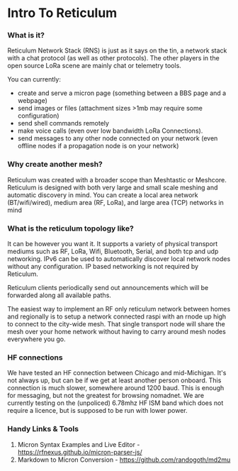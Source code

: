 # Intro To Reticulum
### What is it?
Reticulum Network Stack (RNS) is just as it says on the tin, a network stack with a chat protocol (as well as other protocols). The other players in the open source LoRa scene are mainly chat or telemetry tools.

You can currently:
- create and serve a micron page (something between a BBS page and a webpage)
- send images or files (attachment sizes >1mb may require some configuration)
- send shell commands remotely
- make voice calls (even over low bandwidth LoRa Connections).
- send messages to any other node connected on your network (even offline nodes if a propagation node is on your network)

### Why create another mesh? 
Reticulum was created with a broader scope than Meshtastic or Meshcore. Reticulum is designed with both very large and small scale meshing and automatic discovery in mind.  You can create a local area network (BT/wifi/wired), medium area (RF, LoRa), and large area (TCP) networks in mind

### What is the reticulum topology like?
It can be however you want it. It supports a variety of physical transport mediums such as RF, LoRa, Wifi, Bluetooth, Serial, and both tcp and udp networking.  IPv6 can be used to automatically discover local network nodes without any configuration.  IP based networking is not required by Reticulum.

Reticulum clients periodically send out announcements which will be forwarded along all available paths.

The easiest way to implement an RF only reticulum network between homes and regionally is to setup a network connected raspi with an rnode up high to connect to the city-wide mesh. That single transport node will share the mesh over your home network without having to carry around mesh nodes everywhere you go.

### HF connections
We have tested an HF connection between Chicago and mid-Michigan. It's not always up, but can be if we get at least another person onboard. This connection is much slower, somewhere around 1200 baud. This is enough for messaging, but not the greatest for browsing nomadnet. We are currently testing on the (unpoliced) 6.78mhz HF ISM band which does not require a licence, but is supposed to be run with lower power.

### Handy Links & Tools
1. Micron Syntax Examples and Live Editor - https://rfnexus.github.io/micron-parser-js/
2. Markdown to Micron Conversion - https://github.com/randogoth/md2mu